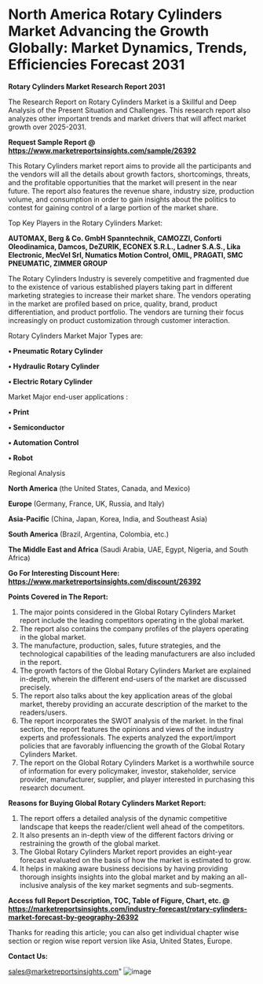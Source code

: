   # North America Rotary Cylinders Market Advancing the Growth Globally: Market Dynamics, Trends, Efficiencies Forecast 2031

<strong>Rotary Cylinders Market Research Report 2031</strong>

The Research Report on Rotary Cylinders Market is a Skillful and Deep Analysis of the Present Situation and Challenges. This research report also analyzes other important trends and market drivers that will affect market growth over 2025-2031.

<strong>Request Sample Report @ <a href=https://www.marketreportsinsights.com/sample/26392>https://www.marketreportsinsights.com/sample/26392</a></strong>

This Rotary Cylinders market report aims to provide all the participants and the vendors will all the details about growth factors, shortcomings, threats, and the profitable opportunities that the market will present in the near future. The report also features the revenue share, industry size, production volume, and consumption in order to gain insights about the politics to contest for gaining control of a large portion of the market share.

Top Key Players in the Rotary Cylinders Market:

<strong>AUTOMAX, Berg & Co. GmbH Spanntechnik, CAMOZZI, Conforti Oleodinamica, Damcos, DeZURIK, ECONEX S.R.L., Ladner S.A.S., Lika Electronic, MecVel Srl, Numatics Motion Control, OMIL, PRAGATI, SMC PNEUMATIC, ZIMMER GROUP</strong>

The Rotary Cylinders Industry is severely competitive and fragmented due to the existence of various established players taking part in different marketing strategies to increase their market share. The vendors operating in the market are profiled based on price, quality, brand, product differentiation, and product portfolio. The vendors are turning their focus increasingly on product customization through customer interaction.

Rotary Cylinders Market Major Types are:

<strong>• Pneumatic Rotary Cylinder

• Hydraulic Rotary Cylinder

• Electric Rotary Cylinder</strong>

Market Major end-user applications :

<strong>• Print

• Semiconductor

• Automation Control

• Robot</strong>

Regional Analysis

</u><strong><b>North America</b></strong> (the United States, Canada, and Mexico)

<strong><b>Europe </b></strong>(Germany, France, UK, Russia, and Italy)

<strong><b>Asia-Pacific</b></strong> (China, Japan, Korea, India, and Southeast Asia)

<strong><b>South America</b></strong> (Brazil, Argentina, Colombia, etc.)

<strong><b>The Middle East and Africa</b></strong> (Saudi Arabia, UAE, Egypt, Nigeria, and South Africa)

<strong>Go For Interesting Discount Here: <a href=https://www.marketreportsinsights.com/discount/26392>https://www.marketreportsinsights.com/discount/26392</a></strong>

<strong>Points Covered in The Report:</strong>
<ol>
  <li>The major points considered in the Global Rotary Cylinders Market report include the leading competitors operating in the global market.</li>
  <li>The report also contains the company profiles of the players operating in the global market.</li>
  <li>The manufacture, production, sales, future strategies, and the technological capabilities of the leading manufacturers are also included in the report.</li>
  <li>The growth factors of the Global Rotary Cylinders Market are explained in-depth, wherein the different end-users of the market are discussed precisely.</li>
  <li>The report also talks about the key application areas of the global market, thereby providing an accurate description of the market to the readers/users.</li>
  <li>The report incorporates the SWOT analysis of the market. In the final section, the report features the opinions and views of the industry experts and professionals. The experts analyzed the export/import policies that are favorably influencing the growth of the Global Rotary Cylinders Market.</li>
  <li>The report on the Global Rotary Cylinders Market is a worthwhile source of information for every policymaker, investor, stakeholder, service provider, manufacturer, supplier, and player interested in purchasing this research document.</li>
</ol>
<strong>Reasons for Buying Global Rotary Cylinders Market Report:</strong>

<ol>
  <li>The report offers a detailed analysis of the dynamic competitive landscape that keeps the reader/client well ahead of the competitors.</li>
  <li>It also presents an in-depth view of the different factors driving or restraining the growth of the global market.</li>
  <li>The Global Rotary Cylinders Market report provides an eight-year forecast evaluated on the basis of how the market is estimated to grow.</li>
  <li>It helps in making aware business decisions by having providing thorough insights insights into the global market and by making an all-inclusive analysis of the key market segments and sub-segments.</li>
</ol>
<strong>Access full Report Description, TOC, Table of Figure, Chart, etc. @ <a href=https://marketreportsinsights.com/industry-forecast/rotary-cylinders-market-forecast-by-geography-26392>https://marketreportsinsights.com/industry-forecast/rotary-cylinders-market-forecast-by-geography-26392</a></strong>


Thanks for reading this article; you can also get individual chapter wise section or region wise report version like Asia, United States, Europe.

<strong>Contact Us:</strong>

sales@marketreportsinsights.com"
![image](https://github.com/user-attachments/assets/07e7903f-1f92-424f-ab05-b8a4885ade22)
